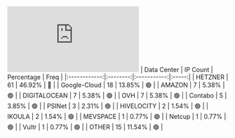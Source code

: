 ![Diagramm](https://github.com/obajay/StateSync-snapshots/blob/main/Projects/Umee/1/README.md)
| Data Center | IP Count | Percentage | Freq |
|:------------:|:--------:|:-----------:|:-----:|
| HETZNER | 61 | 46.92% | 🔴 |
| Google-Cloud | 18 | 13.85% | 🟢 |
| AMAZON | 7 | 5.38% | 🟢 |
| DIGITALOCEAN | 7 | 5.38% | 🟢 |
| OVH | 7 | 5.38% | 🟢 |
| Contabo | 5 | 3.85% | 🟢 |
| PSINet | 3 | 2.31% | 🟢 |
| HIVELOCITY | 2 | 1.54% | 🟢 |
| IKOULA | 2 | 1.54% | 🟢 |
| MEVSPACE | 1 | 0.77% | 🟢 |
| Netcup | 1 | 0.77% | 🟢 |
| Vultr | 1 | 0.77% | 🟢 |
| OTHER | 15 | 11.54% | 🟢 |